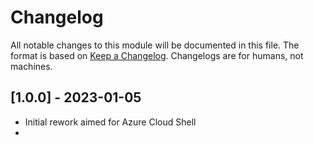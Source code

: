 # Changelog

All notable changes to this module will be documented in this file. The format is based
on [Keep a Changelog](http://keepachangelog.com/). Changelogs are for humans, not machines.

## [1.0.0] - 2023-01-05

- Initial rework aimed for Azure Cloud Shell
-
